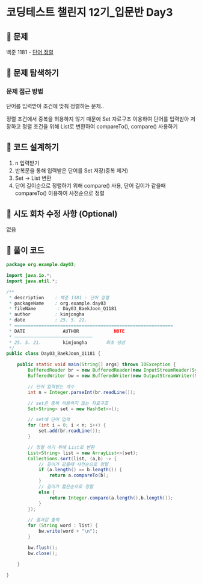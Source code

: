 # 코딩테스트 챌린지 12기_입문반 Day3

## 📌 문제
백준 1181 - [단어 정렬](https://www.acmicpc.net/problem/1181)

## 📌 문제 탐색하기
### 문제 접근 방법
단어를 입력받아 조건에 맞춰 정렬하는 문제..

정렬 조건에서 중복을 허용하지 않기 때문에 Set 자료구조 이용하여 단어를 입력받아 저장하고 정렬 조건을 위해 List로 변환하여 compareTo(), compare() 사용하기



## 📌 코드 설계하기
1. n 입력받기
2. 반복문을 통해 입력받은 단어를 Set 저장(중복 제거)
3. Set -> List 변환
4. 단어 길이순으로 정렬하기 위해 compare() 사용, 단어 길이가 같을때 compareTo() 이용하여 사전순으로 정렬

## 📌 시도 회차 수정 사항 (Optional)
없음

## 📌 풀이 코드
```java
package org.example.day03;

import java.io.*;
import java.util.*;

/**
 * description    : 백준 1181 - 단어 정렬
 * packageName    : org.example.day03
 * fileName        : Day03_BaekJoon_Q1181
 * author         : kimjongha
 * date           : 25. 5. 21.
 * ===========================================================
 * DATE              AUTHOR             NOTE
 * —————————————————————————————
 * 25. 5. 21.        kimjongha       최초 생성
 */
public class Day03_BaekJoon_Q1181 {

    public static void main(String[] args) throws IOException {
        BufferedReader br = new BufferedReader(new InputStreamReader(System.in));
        BufferedWriter bw = new BufferedWriter(new OutputStreamWriter(System.out));

        // 단어 입력받는 개수
        int n = Integer.parseInt(br.readLine());

        // set은 중복 허용하지 않는 자료구조
        Set<String> set = new HashSet<>();

        // set에 단어 입력
        for (int i = 0; i < n; i++) {
            set.add(br.readLine());
        }

        // 정렬 하기 위해 List로 변환
        List<String> list = new ArrayList<>(set);
        Collections.sort(list, (a,b) -> {
            // 길이가 같을때 사전순으로 정렬
            if (a.length() == b.length()) {
                return a.compareTo(b);
            }
            // 길이가 짧은순으로 정렬
            else {
                return Integer.compare(a.length(),b.length());
            }
        });

        // 결과값 출력
        for (String word : list) {
            bw.write(word + "\n");
        }

        bw.flush();
        bw.close();

    }

}
